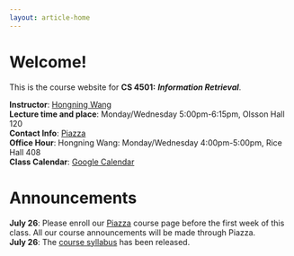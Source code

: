 ```yaml
---
layout: article-home
---
```

# Welcome!
This is the course website for **CS 4501:** ***Information Retrieval***.

**Instructor**: [Hongning Wang](http://www.cs.virginia.edu/~hw5x/)   
**Lecture time and place**: Monday/Wednesday 5:00pm-6:15pm, Olsson Hall 120           
**Contact Info**: [Piazza](http://piazza.com/virginia/fall2015/cs4501)             
**Office Hour**: Hongning Wang: Monday/Wednesday 4:00pm-5:00pm, Rice Hall 408   
**Class Calendar**: [Google Calendar]({{site.baseurl}}/calendar)

# Announcements
**July 26**: Please enroll our [Piazza](http://piazza.com/virginia/fall2015/cs4501) course page before the first week of this class. All our course announcements will be made through Piazza.            
**July 26**: The [course syllabus]({{site.baseurl}}/docs/syllabus.pdf) has been
released.